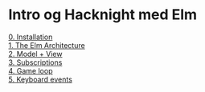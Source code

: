 #   Intro og Hacknight med Elm

[0. Installation](0.%20Installation.md)<br />
[1. The Elm Architecture](1.%20The%20Elm%20Architecture.md)<br />
[2. Model + View](2.%20Model%20+%20View.md)<br />
[3. Subscriptions](3.%20Subscriptions.md)<br />
[4. Game loop](4.%20Game%20loop.md)<br />
[5. Keyboard events](5.%20Keyboard%20events.md)<br />
